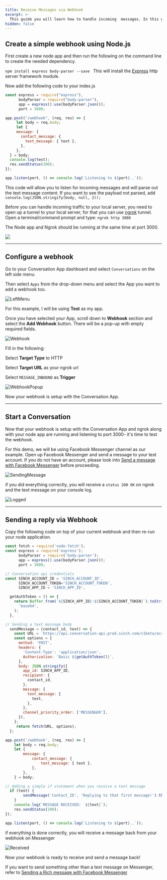 ```yaml
---
title: Receive Messages via Webhook
excerpt: >-
  This guide you will learn how to handle incoming  messages. In this guide we use the [Facebook Messenger](doc:conversation-send-a-message-with-fb-messsenger) but if you like you can use the [SMS channel](doc:conversation-send-sms) instead. 
hidden: false 
---
```


## Create a simple webhook using Node.js

First create a new node app and then run the following on the command line to create the needed dependency.

`npm install express body-parser --save ` This will install the [Express](https://www.npmjs.com/package/express) http server framework module. 

Now add the following code to your index.js

```javascript
const express = require("express"),
      bodyParser = require("body-parser"),
      app = express().use(bodyParser.json());
      port = 3000;

app.post("/webhook", (req, res) => {
     let body = req.body;
     let {
     message: {
       contact_message: {
         text_message: { text },
       },
     },
  } = body;
  console.log(text);
  res.sendStatus(200);
});

app.listen(port, () => console.log(`Listening to ${port}..`));
```
This code will allow you to listen for incoming messages and will parse out the text message content.
If you want to see the payload not parsed, add `console.log(JSON.stringify(body, null, 2));`

Before you can handle incoming traffic to your local server, you need to open up a tunnel to your local server, for that you can use [ngrok](https://ngrok.com/) tunnel. Open a terminal/command prompt and type: `ngrok http 3000`

The Node app and Ngrok should be running at the same time at port 3000.

![](https://i.imgur.com/HHpIHIp.png)


---


## Configure a webhook
Go to your Conversation App dashboard and select
`Conversations` on the left side menu.

 Then select `Apps` from the drop-down menu and select the App you want to add a webhook too. 

 ![LeftMenu](images/dashboard/dashboard_leftMenu.jpg)

 For this example, I will be using **Test** as my app.

 Once you have selected your App, scroll down to **Webhook** section and select the **Add Webhook** button. There will be a pop-up with empty required fields.

 ![Webhook](images/dashboard/dashboard_configPage.jpg)

Fill in the following:

Select **Target Type** to HTTP

Select **Target URL** as your ngrok url

Select `MESSAGE_INBOUND` as **Trigger** 


![WebhookPopup](images/dashboard/dashboard_webhookPopup.png)

Now your webhook is setup with the Conversation App.

---

## Start a Conversation

Now that your webhook is setup with the Conversation App and ngrok along with your node app are running and listening to port 3000- it's time to test the webhook.


For this demo, we will be using Facebook Messenger channel as our example. Open up Facebook Messenger and send a message to your test account. If you do not have an account, please look into [Send a message with Facebook Messenger](doc:conversation-send-a-message-with-fb-messsenger) before proceeding.

![SendingMessage](images/channel-support/messenger/fb_message_firstmsg.png)

if you did everything correctly, you will receive a `status 200 OK` on ngrok and the text message on your console log.

![Logged](images/channel-support/messenger/fb_message_log.jpg)

---

## Sending a reply via Webhook

Copy the following code on top of your current webhook and then re-run your node application. 

```javascript 
const fetch = require('node-fetch');
const express = require('express');
      bodyParser = require('body-parser');
      app = express().use(bodyParser.json());
      port = 3000;

// Conversation api credentials
const SINCH_ACCOUNT_ID = 'SINCH_ACCOUNT_ID',
      SINCH_ACCOUNT_TOKEN='SINCH_ACCOUNT_TOKEN',
      SINCH_APP_ID = 'SINCH_APP_ID',

  getAuthToken = () => {
    return Buffer.from(`${SINCH_APP_ID}:${SINCH_ACCOUNT_TOKEN}`).toString(
      'base64',
    );
  },

// Sending a text message body
  sendMessage = (contact_id, text) => {
    const URL = `https://api.conversation-api.prod.sinch.com/v1beta/accounts/${SINCH_ACCOUNT_ID}/messages:send`;
    const options = {
      method: 'POST',
      headers: {
        'Content-Type': 'application/json',
        Authorization: `Basic ${getAuthToken()}`,
      },
      body: JSON.stringify({
        app_id: SINCH_APP_ID,
        recipient: {
          contact_id,
        },
        message: {
          text_message: {
            text,
          },
        },
        channel_priority_order: ['MESSENGER'],
      }),
    };
     return fetch(URL, options);
  };

app.post('/webhook', (req, res) => {
    let body = req.body;
    let {
        message: {
            contact_message: {
                text_message: { text },
            },
        },
    } = body;

// Adding a simple if statement when you receive a text message
  if (text) {
        sendMessage('Contact_ID', 'Replying to that first message!').then(r => r.json()).then(res => console.log(res));
    }
    console.log(`MESSAGE RECEIVED:  ${text}`);
    res.sendStatus(200);
});

app.listen(port, () => console.log(`Listening to ${port}..`));
```
if everything is done correctly, you will receive a message back from your webhook on Messenger

![Received](images/channel-support/messenger/fb_message_replied.png)

Now your webhook is ready to receive and send a message back!

If you want to send something other than a text message on Messenger, refer to
[Sending a Rich message with Facebook Messenger](doc:conversation-send-rich-messages-with-fb-messenger)
